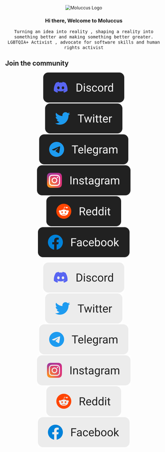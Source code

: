 <p align="center">
  <img src="https://moluccus.vercel.app/logo.png" height="200" width="200" alt="Moluccus Logo">
</p>

<h3 align="center">Hi there, Welcome to Moluccus</h3>

<p align="center">
  <samp>Turning an idea into reality , shaping a reality into something better and making something better greater.</samp>
  <br>
 <samp>LGBTQIA+ Activist , advocate for software skills and human rights activist</samp>
</p>

## Join the community
  
<p align="center">
  <a href="#"><img height="15%" src="https://raw.githubusercontent.com/dahliaOS/.github/main/profile/assets/images/dark/Discord.svg"></a>
  <a href="https://twitter.com/moluccus"><img height="15%" src="https://raw.githubusercontent.com/dahliaOS/.github/main/profile/assets/images/dark/Twitter.svg"></a>
  <a href="https://t.me/moluccus"><img height="15%" src="https://raw.githubusercontent.com/dahliaOS/.github/main/profile/assets/images/dark/Telegram.svg"></a>
  <a href="https://instagram.com.moluccus"><img height="15%" src="https://raw.githubusercontent.com/dahliaOS/.github/main/profile/assets/images/dark/Instagram.svg"></a>
  <a href="#"><img height="15%" src="https://raw.githubusercontent.com/dahliaOS/.github/main/profile/assets/images/dark/Reddit.svg"></a>
  <a href="#"><img height="15%" src="https://raw.githubusercontent.com/dahliaOS/.github/main/profile/assets/images/dark/Facebook.svg"></a>
<p>
  
<p align="center">
  <a href="https://dahliaos.io/discord#gh-light-mode-only"><img height="15%" src="https://raw.githubusercontent.com/dahliaOS/.github/main/profile/assets/images/light/Discord.svg"></a>
  <a href="https://dahliaos.io/twitter#gh-light-mode-only"><img height="15%" src="https://raw.githubusercontent.com/dahliaOS/.github/main/profile/assets/images/light/Twitter.svg"></a>
  <a href="https://dahliaos.io/telegram#gh-light-mode-only"><img height="15%" src="https://raw.githubusercontent.com/dahliaOS/.github/main/profile/assets/images/light/Telegram.svg"></a>
  <a href="https://dahliaos.io/instagram#gh-light-mode-only"><img height="15%" src="https://raw.githubusercontent.com/dahliaOS/.github/main/profile/assets/images/light/Instagram.svg"></a>
  <a href="https://dahliaos.io/reddit#gh-light-mode-only"><img height="15%" src="https://raw.githubusercontent.com/dahliaOS/.github/main/profile/assets/images/light/Reddit.svg"></a>
  <a href="https://dahliaos.io/facebook#gh-light-mode-only"><img height="15%" src="https://raw.githubusercontent.com/dahliaOS/.github/main/profile/assets/images/light/Facebook.svg"></a>
<p>